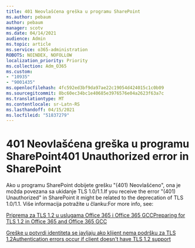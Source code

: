 ```yaml
---
title: 401 Neovlašćena greška u programu SharePoint
ms.author: pebaum
author: pebaum
manager: scotv
ms.date: 04/14/2021
audience: Admin
ms.topic: article
ms.service: o365-administration
ROBOTS: NOINDEX, NOFOLLOW
localization_priority: Priority
ms.collection: Adm_O365
ms.custom:
- "10935"
- "9001435"
ms.openlocfilehash: 4fc592ed3bf9da97ae22c19054d424015c1c0b09
ms.sourcegitcommit: 8bc60ec34bc1e40685e3976576e04a2623f63a7c
ms.translationtype: MT
ms.contentlocale: sr-Latn-RS
ms.lasthandoff: 04/15/2021
ms.locfileid: "51837279"
---
```

# <a name="401-unauthorized-error-in-sharepoint"></a><span data-ttu-id="0c3eb-102">401 Neovlašćena greška u programu SharePoint</span><span class="sxs-lookup"><span data-stu-id="0c3eb-102">401 Unauthorized error in SharePoint</span></span>

<span data-ttu-id="0c3eb-103">Ako u programu SharePoint dobijete grešku "(401) Neovlašćeno", ona je možda povezana sa ukidanje TLS 1.0/1.1.</span><span class="sxs-lookup"><span data-stu-id="0c3eb-103">If you receive the error "(401) Unauthorized" in SharePoint it might be related to the deprecation of TLS 1.0/1.1.</span></span> <span data-ttu-id="0c3eb-104">Više informacija potražite u članku:</span><span class="sxs-lookup"><span data-stu-id="0c3eb-104">For more info, see:</span></span>

[<span data-ttu-id="0c3eb-105">Priprema za TLS 1.2 u uslugama Office 365 i Office 365 GCC</span><span class="sxs-lookup"><span data-stu-id="0c3eb-105">Preparing for TLS 1.2 in Office 365 and Office 365 GCC</span></span>](https://docs.microsoft.com/microsoft-365/compliance/prepare-tls-1.2-in-office-365)

[<span data-ttu-id="0c3eb-106">Greške u potvrdi identiteta se javljaju ako klijent nema podršku za TLS 1.2</span><span class="sxs-lookup"><span data-stu-id="0c3eb-106">Authentication errors occur if client doesn't have TLS 1.2 support</span></span>](https://review.docs.microsoft.com/sharepoint/troubleshoot/administration/authentication-errors-tls12-support)